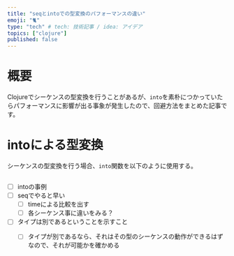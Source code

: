 ```yaml
---
title: "seqとintoでの型変換のパフォーマンスの違い"
emoji: "🐈️"
type: "tech" # tech: 技術記事 / idea: アイデア
topics: ["clojure"]
published: false
---
```


# 概要

Clojureでシーケンスの型変換を行うことがあるが、`into`を素朴につかっていたらパフォーマンスに影響が出る事象が発生したので、回避方法をまとめた記事です。

# intoによる型変換

シーケンスの型変換を行う場合、`into`関数を以下のように使用する。

```clojure


```

- [ ] intoの事例
- [ ] seqでやると早い
  - [ ] timeによる比較を出す
  - [ ] 各シーケンス事に違いをみる？
- [ ] タイプは別であるということを示すこと
  - [ ] タイプが別であるなら、それはその型のシーケンスの動作ができるはずなので、それが可能かを確かめる


